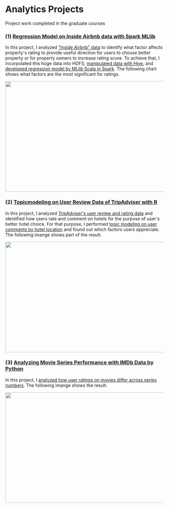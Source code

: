 # Analytics Projects
Project work completed in the graduate courses

<h3>(1) <a href= "https://github.com/tnmasui/Projects/tree/master/InsideAirbnb" >Regression Model on Inside Airbnb data with Spark MLlib</a></h3>

In this project, I analyzed <a href="http://insideairbnb.com/get-the-data.html">"Inside Airbnb" data</a> to identify what factor affects property's rating to provide useful direction for users to choose better property or for property owners to increase rating score. To achieve that, I incorpolated this huge data into HDFS, <a href= "https://github.com/tnmasui/Projects/blob/master/InsideAirbnb/Preprocess_Hive.hql">manipulated data with Hive</a>, and <a href= "https://github.com/tnmasui/Projects/blob/master/InsideAirbnb/Regression_MLlib_Scala.txt">developed regression model by MLlib Scala in Spark</a>. The following chart shows what factors are the most significant for ratings. 

<img src="https://github.com/tnmasui/Projects/blob/master/InsideAirbnb/IMG_Airbnb.jpg" height="350" width="600">

<h3>(2) <a href= "https://github.com/tnmasui/Projects/tree/master/TripAdviser" >Topicmodeling on User Review Data of TripAdviser with R</a></h3>

In this project, I analyzed <a href="http://kavita-ganesan.com/entity-ranking-data">TripAdviser's user review and rating data</a> and identified how users rate and comment on hotels for the purpose of user's better hotel choice. For that purpose, I performed <a href= "https://github.com/tnmasui/Projects/blob/master/TripAdviser/TopicModeling.Rmd">topic modeling on user comments by hotel location</a> and found out which factors users appreciate. The following imange shows part of the result.

<img src="https://github.com/tnmasui/Projects/blob/master/TripAdviser/IMG_TripAdviser.jpg" height="350" width="600">

<h3>(3) <a href= "https://github.com/tnmasui/Projects/tree/master/IMDb" >Analyzing Movie Series Performance with IMDb Data by Python</a></h3>

In this project, I <a href= "https://github.com/tnmasui/Projects/blob/master/IMDb/Series_Analysis.ipynb">analyzed how user ratings on movies differ across series numbers</a>. The following imange shows the result.

<img src="https://github.com/tnmasui/Projects/blob/master/IMDb/IMG_IMdB.jpg" height="350" width="600">
